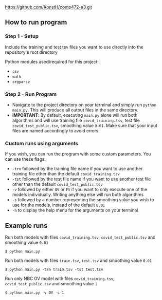 https://github.com/KonstH/comp472-a3.git

How to run program
---

### Step 1 - Setup
Include the training and test tsv files you want to use directly into the repository's root directory

Python modules used/required for this project:
- `csv`
- `math`
- `argparse`

### Step 2 - Run Program
- Navigate to the project directory on your terminal and simply run `python main.py`. This will produce all output files in the same directory.
- **IMPORTANT**: By default, executing `main.py` alone will run both algorithms and will use training file `covid_training.tsv`, test file `covid_test_public.tsv`, smoothing value `0.01`. Make sure that your input files are named accordingly to avoid errors.

### Custom runs using arguments
If you wish, you can run the program with some custom parameters. You can use these flags:

- `-trn` followed by the training file name if you want to use another training file other than the default `covid_training.tsv`
- `-tst` followed by the test file name if you want to use another test file other than the default `covid_test_public.tsv`
- `-v` followed by either `OV` or `FV` if you want to only execute one of the models individually. Writing anything else will run both algorithms
- `-s` followed by a number representing the smoothing value you wish to use for the models, instead of the default `0.01`
- `-h` to display the help menu for the arguments on your terminal

Example runs
---
Run both models with files `covid_training.tsv`, `covid_test_public.tsv` and smoothing value `0.01`

```
$ python main.py
 ```
 
Run both models with files `train.tsv`, `test.tsv` and smoothing value `0.01`

```
$ python main.py -trn train.tsv -tst test.tsv
 ```
 
Run only NBC OV model with files `covid_training.tsv`, `covid_test_public.tsv` and smoothing value `1`

```
$ python main.py -v OV -s 1
 ```
